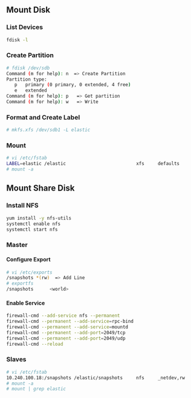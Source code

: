 ## Mount Disk

### List Devices

```sh
fdisk -l
```

### Create Partition

```sh
# fdisk /dev/sdb
Command (m for help): n  => Create Partition
Partition type:
   p   primary (0 primary, 0 extended, 4 free)
   e   extended
Command (m for help): p   => Get partition
Command (m for help): w   => Write 
```

### Format and Create Label

```sh
# mkfs.xfs /dev/sdb1 -L elastic
```

### Mount

```sh hl_lines="2"
# vi /etc/fstab
LABEL=elastic /elastic                          xfs     defaults        0 0  ## Add this line
# mount -a
```

## Mount Share Disk

### Install NFS

```sh
yum install -y nfs-utils
systemctl enable nfs
systemctl start nfs 
```

### Master

#### Configure Export

```sh hl_lines="2"
# vi /etc/exports
/snapshots *(rw)  => Add Line
# exportfs
/snapshots      <world>
```

#### Enable Service

```sh
firewall-cmd --add-service nfs --permanent
firewall-cmd --permanent --add-service=rpc-bind
firewall-cmd --permanent --add-service=mountd
firewall-cmd --permanent --add-port=2049/tcp
firewall-cmd --permanent --add-port=2049/udp
firewall-cmd --reload
```

### Slaves

```sh hl_lines="2"
# vi /etc/fstab 
10.240.100.18:/snapshots /elastic/snapshots     nfs     _netdev,rw      0 0
# mount -a
# mount | grep elastic
```
